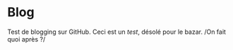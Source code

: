 Blog
====

Test de blogging sur GitHub. 
Ceci est un *test*, désolé pour le bazar.
/On fait quoi après ?/
